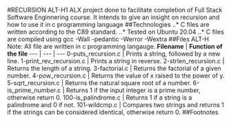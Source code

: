 #RECURSION
ALT-H1
ALX project done to facilitate completion of Full Stack Software Enginnering course. It intends to give an insight on recursion and how to use it in c programming language
##Technologies
..* C files are written according to the C89 standard.
..* Tested on Ubuntu 20.04
..* C files are compiled using gcc -Wall -pedantic -Werror -Wextra
##Files
ALT-H
Note: All file are written in c programming langauge.
**Filename** | **Function of the file**
--- | --- | ---
0-puts_recursion.c | Prints a string, followed by a new line.
1-print_rev_recursion.c | Prints a string in reverse.
2-strlen_recursion.c | Returns the length of a string.
3-factorial.c | Returns the factorial of a given number.
4-pow_recursion.c | Returns the value of x raised to the power of y.
5-sqrt_recursion.c | Returns the natural square root of a number.
6-is_prime_number.c | Returns 1 if the input integer is a prime number, otherwise return 0.
100-is_palindrome.c | Returns 1 if a string is a palindrome and 0 if not.
101-wildcmp.c | Compares two strings and returns 1 if the strings can be considered identical, otherwise return 0.
##Footnotes
[^1]: Indentation has been done by clickin on the tab once.
[^2]: The main function is in a separate file form the function files
[^3]: Executable file are included.
